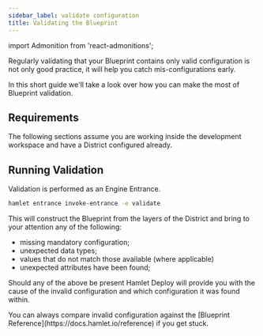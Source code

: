 ```yaml
---
sidebar_label: validate configuration
title: Validating the Blueprint
---
```

import Admonition from 'react-admonitions';

Regularly validating that your Blueprint contains only valid configuration is not only good practice, it will help you catch mis-configurations early.

In this short guide we'll take a look over how you can make the most of Blueprint validation.

## Requirements

The following sections assume you are working inside the development workspace and have a District configured already.

## Running Validation

Validation is performed as an Engine Entrance.


```bash
hamlet entrance invoke-entrance -e validate
```

This will construct the Blueprint from the layers of the District  and bring to your attention any of the following:

- missing mandatory configuration;
- unexpected data types;
- values that do not match those available (where applicable)
- unexpected attributes have been found;

Should any of the above be present Hamlet Deploy will provide you with the cause of the invalid configuration and which configuration it was found within.

<Admonition type="question" title="Having Trouble?">
You can always compare invalid configuration against the [Blueprint Reference](https://docs.hamlet.io/reference) if you get stuck.
</Admonition>
